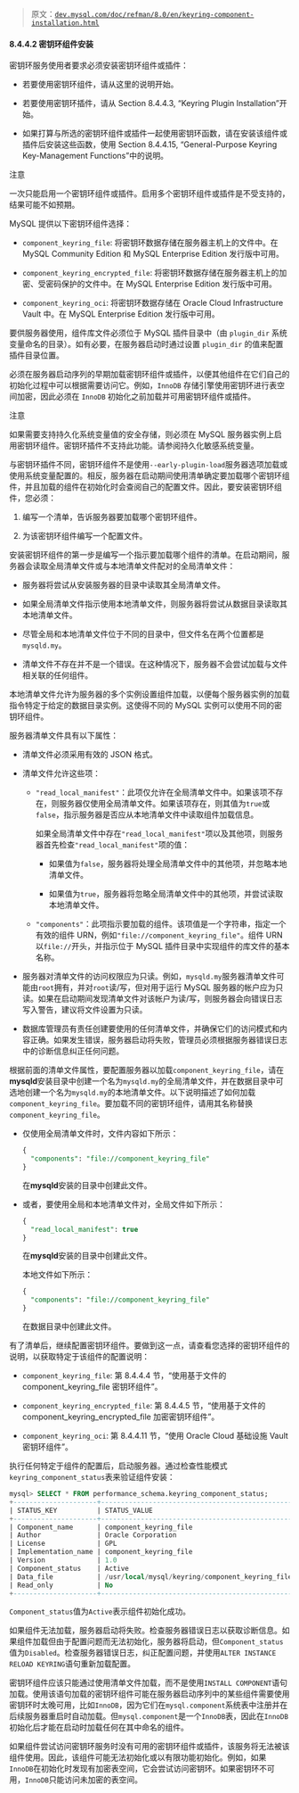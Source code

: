 > 原文：[`dev.mysql.com/doc/refman/8.0/en/keyring-component-installation.html`](https://dev.mysql.com/doc/refman/8.0/en/keyring-component-installation.html)

#### 8.4.4.2 密钥环组件安装

密钥环服务使用者要求必须安装密钥环组件或插件：

+   若要使用密钥环组件，请从这里的说明开始。

+   若要使用密钥环插件，请从 Section 8.4.4.3, “Keyring Plugin Installation”开始。

+   如果打算与所选的密钥环组件或插件一起使用密钥环函数，请在安装该组件或插件后安装这些函数，使用 Section 8.4.4.15, “General-Purpose Keyring Key-Management Functions”中的说明。

注意

一次只能启用一个密钥环组件或插件。启用多个密钥环组件或插件是不受支持的，结果可能不如预期。

MySQL 提供以下密钥环组件选择：

+   `component_keyring_file`: 将密钥环数据存储在服务器主机上的文件中。在 MySQL Community Edition 和 MySQL Enterprise Edition 发行版中可用。

+   `component_keyring_encrypted_file`: 将密钥环数据存储在服务器主机上的加密、受密码保护的文件中。在 MySQL Enterprise Edition 发行版中可用。

+   `component_keyring_oci`: 将密钥环数据存储在 Oracle Cloud Infrastructure Vault 中。在 MySQL Enterprise Edition 发行版中可用。

要供服务器使用，组件库文件必须位于 MySQL 插件目录中（由 `plugin_dir` 系统变量命名的目录）。如有必要，在服务器启动时通过设置 `plugin_dir` 的值来配置插件目录位置。

必须在服务器启动序列的早期加载密钥环组件或插件，以便其他组件在它们自己的初始化过程中可以根据需要访问它。例如，`InnoDB` 存储引擎使用密钥环进行表空间加密，因此必须在 `InnoDB` 初始化之前加载并可用密钥环组件或插件。

注意

如果需要支持持久化系统变量值的安全存储，则必须在 MySQL 服务器实例上启用密钥环组件。密钥环插件不支持此功能。请参阅持久化敏感系统变量。

与密钥环插件不同，密钥环组件不是使用`--early-plugin-load`服务器选项加载或使用系统变量配置的。相反，服务器在启动期间使用清单确定要加载哪个密钥环组件，并且加载的组件在初始化时会查阅自己的配置文件。因此，要安装密钥环组件，您必须：

1.  编写一个清单，告诉服务器要加载哪个密钥环组件。

1.  为该密钥环组件编写一个配置文件。

安装密钥环组件的第一步是编写一个指示要加载哪个组件的清单。在启动期间，服务器会读取全局清单文件或与本地清单文件配对的全局清单文件：

+   服务器将尝试从安装服务器的目录中读取其全局清单文件。

+   如果全局清单文件指示使用本地清单文件，则服务器将尝试从数据目录读取其本地清单文件。

+   尽管全局和本地清单文件位于不同的目录中，但文件名在两个位置都是`mysqld.my`。

+   清单文件不存在并不是一个错误。在这种情况下，服务器不会尝试加载与文件相关联的任何组件。

本地清单文件允许为服务器的多个实例设置组件加载，以便每个服务器实例的加载指令特定于给定的数据目录实例。这使得不同的 MySQL 实例可以使用不同的密钥环组件。

服务器清单文件具有以下属性：

+   清单文件必须采用有效的 JSON 格式。

+   清单文件允许这些项：

    +   `"read_local_manifest"`：此项仅允许在全局清单文件中。如果该项不存在，则服务器仅使用全局清单文件。如果该项存在，则其值为`true`或`false`，指示服务器是否应从本地清单文件中读取组件加载信息。

        如果全局清单文件中存在`"read_local_manifest"`项以及其他项，则服务器首先检查`"read_local_manifest"`项的值：

        +   如果值为`false`，服务器将处理全局清单文件中的其他项，并忽略本地清单文件。

        +   如果值为`true`，服务器将忽略全局清单文件中的其他项，并尝试读取本地清单文件。

    +   `"components"`：此项指示要加载的组件。该项值是一个字符串，指定一个有效的组件 URN，例如`"file://component_keyring_file"`。组件 URN 以`file://`开头，并指示位于 MySQL 插件目录中实现组件的库文件的基本名称。

+   服务器对清单文件的访问权限应为只读。例如，`mysqld.my`服务器清单文件可能由`root`拥有，并对`root`读/写，但对用于运行 MySQL 服务器的帐户应为只读。如果在启动期间发现清单文件对该帐户为读/写，则服务器会向错误日志写入警告，建议将文件设置为只读。

+   数据库管理员有责任创建要使用的任何清单文件，并确保它们的访问模式和内容正确。如果发生错误，服务器启动将失败，管理员必须根据服务器错误日志中的诊断信息纠正任何问题。

根据前面的清单文件属性，要配置服务器以加载`component_keyring_file`，请在**mysqld**安装目录中创建一个名为`mysqld.my`的全局清单文件，并在数据目录中可选地创建一个名为`mysqld.my`的本地清单文件。以下说明描述了如何加载`component_keyring_file`。要加载不同的密钥环组件，请用其名称替换`component_keyring_file`。

+   仅使用全局清单文件时，文件内容如下所示：

    ```sql
    {
      "components": "file://component_keyring_file"
    }
    ```

    在**mysqld**安装的目录中创建此文件。

+   或者，要使用全局和本地清单文件对，全局文件如下所示：

    ```sql
    {
      "read_local_manifest": true
    }
    ```

    在**mysqld**安装的目录中创建此文件。

    本地文件如下所示：

    ```sql
    {
      "components": "file://component_keyring_file"
    }
    ```

    在数据目录中创建此文件。

有了清单后，继续配置密钥环组件。要做到这一点，请查看您选择的密钥环组件的说明，以获取特定于该组件的配置说明：

+   `component_keyring_file`: 第 8.4.4.4 节，“使用基于文件的 component_keyring_file 密钥环组件”。

+   `component_keyring_encrypted_file`: 第 8.4.4.5 节，“使用基于文件的 component_keyring_encrypted_file 加密密钥环组件”。

+   `component_keyring_oci`: 第 8.4.4.11 节，“使用 Oracle Cloud 基础设施 Vault 密钥环组件”。

执行任何特定于组件的配置后，启动服务器。通过检查性能模式`keyring_component_status`表来验证组件安装：

```sql
mysql> SELECT * FROM performance_schema.keyring_component_status;
+---------------------+-------------------------------------------------+
| STATUS_KEY          | STATUS_VALUE                                    |
+---------------------+-------------------------------------------------+
| Component_name      | component_keyring_file                          |
| Author              | Oracle Corporation                              |
| License             | GPL                                             |
| Implementation_name | component_keyring_file                          |
| Version             | 1.0                                             |
| Component_status    | Active                                          |
| Data_file           | /usr/local/mysql/keyring/component_keyring_file |
| Read_only           | No                                              |
+---------------------+-------------------------------------------------+
```

`Component_status`值为`Active`表示组件初始化成功。

如果组件无法加载，服务器启动将失败。检查服务器错误日志以获取诊断信息。如果组件加载但由于配置问题而无法初始化，服务器将启动，但`Component_status`值为`Disabled`。检查服务器错误日志，纠正配置问题，并使用`ALTER INSTANCE RELOAD KEYRING`语句重新加载配置。

密钥环组件应该只能通过使用清单文件加载，而不是使用`INSTALL COMPONENT`语句加载。使用该语句加载的密钥环组件可能在服务器启动序列中的某些组件需要使用密钥环时太晚可用，比如`InnoDB`，因为它们在`mysql.component`系统表中注册并在后续服务器重启时自动加载。但`mysql.component`是一个`InnoDB`表，因此在`InnoDB`初始化后才能在启动时加载任何在其中命名的组件。

如果组件尝试访问密钥环服务时没有可用的密钥环组件或插件，该服务将无法被该组件使用。因此，该组件可能无法初始化或以有限功能初始化。例如，如果`InnoDB`在初始化时发现有加密表空间，它会尝试访问密钥环。如果密钥环不可用，`InnoDB`只能访问未加密的表空间。
